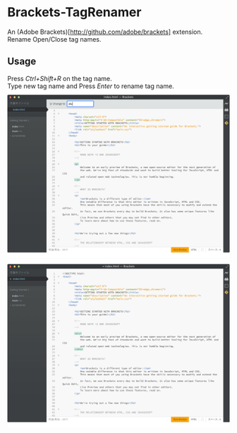 Brackets-TagRenamer
===================
An (Adobe Brackets)[http://github.com/adobe/brackets] extension.  
Rename Open/Close tag names.

## Usage
Press _Ctrl+Shift+R_ on the tag name.  
Type new tag name and Press _Enter_ to rename tag name.
![input](docs/tagrenamer-input.png)  
![complete](docs/tagrenamer-complete.png)